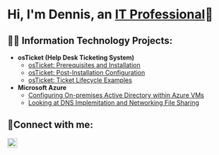 <h1>Hi, I'm Dennis, an <a href="https://www.linkedin.com/in/dennis-tran-2350a61b7/">IT Professional</a>👋</h1>

<h2>👨‍💻 Information Technology Projects:</h2>

- <b>osTicket (Help Desk Ticketing System)</b>
  - [osTicket: Prerequisites and Installation](https://github.com/Dennistrangithub/osticket-prereqs)
  - [osTicket: Post-Installation Configuration](https://github.com/Dennistrangithub/post-install-config)
  - [osTicket: Ticket Lifecycle Examples](https://github.com/Dennistrangithub/ticket-lifecycle)
- <b>Microsoft Azure</b>
  - [Configuring On-premises Active Directory within Azure VMs](https://github.com/Dennistrangithub/configure-ad)
  - [Looking at DNS Implemitation and Networking File Sharing](https://github.com/Dennistrangithub/azure-network-protocols)

<h2>🤳Connect with me:</h2>

[<img align="left" alt="Josh | LinkedIn" width="22px" src="https://cdn.jsdelivr.net/npm/simple-icons@v3/icons/linkedin.svg" />][linkedin]

[linkedin]: https://www.linkedin.com/in/dennis-tran-2350a61b7/
